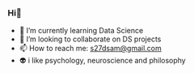 ### Hi👋  


- 🌱 I’m currently learning Data Science 
- 👯 I’m looking to collaborate on DS projects
- 📫 How to reach me: s27dsam@gmail.com
- 👽 i like psychology, neuroscience and philosophy


